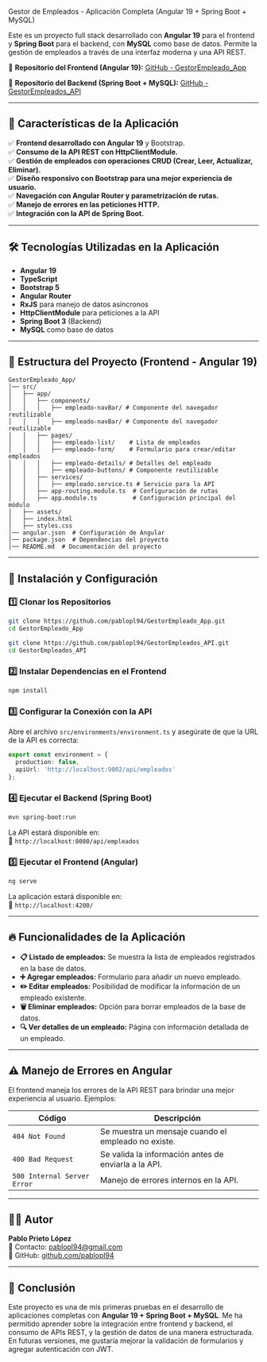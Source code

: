 Gestor de Empleados - Aplicación Completa (Angular 19 + Spring Boot + MySQL)

Este es un proyecto full stack desarrollado con **Angular 19** para el frontend y **Spring Boot** para el backend, con **MySQL** como base de datos. Permite la gestión de empleados a través de una interfaz moderna y una API REST.

🔗 **Repositorio del Frontend (Angular 19):** [GitHub - GestorEmpleado_App](https://github.com/pablopl94/GestorEmpleado_App)

🔗 **Repositorio del Backend (Spring Boot + MySQL):** [GitHub - GestorEmpleados_API](https://github.com/pablopl94/GestorEmpleados_API)

---

## 🌟 Características de la Aplicación

✅ **Frontend desarrollado con Angular 19** y Bootstrap.  
✅ **Consumo de la API REST con HttpClientModule.**  
✅ **Gestión de empleados con operaciones CRUD (Crear, Leer, Actualizar, Eliminar).**  
✅ **Diseño responsivo con Bootstrap para una mejor experiencia de usuario.**  
✅ **Navegación con Angular Router y parametrización de rutas.**  
✅ **Manejo de errores en las peticiones HTTP.**  
✅ **Integración con la API de Spring Boot.**  

---

## 🛠️ Tecnologías Utilizadas en la Aplicación

- **Angular 19**
- **TypeScript**
- **Bootstrap 5**
- **Angular Router**
- **RxJS** para manejo de datos asíncronos
- **HttpClientModule** para peticiones a la API
- **Spring Boot 3** (Backend)
- **MySQL** como base de datos

---

## 📂 Estructura del Proyecto (Frontend - Angular 19)

```
GestorEmpleado_App/
│── src/
│   ├── app/
│   │   ├── components/
│   │   │   ├── empleado-navBar/ # Componente del navegador reutilizable
│   │   │   ├── empleado-navBar/ # Componente del navegador reutilizable
│   │   ├── pages/
│   │   │   ├── empleado-list/    # Lista de empleados
│   │   │   ├── empleado-form/    # Formulario para crear/editar empleados
│   │   │   ├── empleado-details/ # Detalles del empleado
│   │   │   ├── empleado-buttons/ # Componente reutilizable
│   │   ├── services/
│   │   │   ├── empleado.service.ts # Servicio para la API
│   │   ├── app-routing.module.ts  # Configuración de rutas
│   │   ├── app.module.ts          # Configuración principal del módulo
│   ├── assets/
│   ├── index.html
│   ├── styles.css
│── angular.json  # Configuración de Angular
│── package.json  # Dependencias del proyecto
│── README.md  # Documentación del proyecto
```

---

## 📆 Instalación y Configuración

### **1️⃣ Clonar los Repositorios**
```bash
git clone https://github.com/pablopl94/GestorEmpleado_App.git
cd GestorEmpleado_App
```
```bash
git clone https://github.com/pablopl94/GestorEmpleados_API.git
cd GestorEmpleados_API
```

### **2️⃣ Instalar Dependencias en el Frontend**
```bash
npm install
```

### **3️⃣ Configurar la Conexión con la API**
Abre el archivo `src/environments/environment.ts` y asegúrate de que la URL de la API es correcta:
```typescript
export const environment = {
  production: false,
  apiUrl: 'http://localhost:9002/api/empleados'
};
```

### **4️⃣ Ejecutar el Backend (Spring Boot)**
```bash
mvn spring-boot:run
```
La API estará disponible en:  
📍 `http://localhost:8080/api/empleados`

### **5️⃣ Ejecutar el Frontend (Angular)**
```bash
ng serve
```
La aplicación estará disponible en:  
📍 `http://localhost:4200/`

---

## 🔥 Funcionalidades de la Aplicación

- **📋 Listado de empleados:** Se muestra la lista de empleados registrados en la base de datos.
- **➕ Agregar empleados:** Formulario para añadir un nuevo empleado.
- **✏️ Editar empleados:** Posibilidad de modificar la información de un empleado existente.
- **🗑️ Eliminar empleados:** Opción para borrar empleados de la base de datos.
- **🔍 Ver detalles de un empleado:** Página con información detallada de un empleado.

---

## ⚠️ Manejo de Errores en Angular

El frontend maneja los errores de la API REST para brindar una mejor experiencia al usuario.
Ejemplos:

| Código | Descripción |
|--------|------------|
| `404 Not Found` | Se muestra un mensaje cuando el empleado no existe. |
| `400 Bad Request` | Se valida la información antes de enviarla a la API. |
| `500 Internal Server Error` | Manejo de errores internos en la API. |

---
## 👨‍💻 Autor
**Pablo Prieto López**  
📧 Contacto: [pablopl94@gmail.com](mailto:pabloprietolopez94@outlook.es)  
🔗 GitHub: [github.com/pablopl94](https://github.com/pablopl94)

---

## 🚀 Conclusión
Este proyecto es una de mis primeras pruebas en el desarrollo de aplicaciones completas con **Angular 19 + Spring Boot + MySQL**. Me ha permitido aprender sobre la integración entre frontend y backend, el consumo de APIs REST, y la gestión de datos de una manera estructurada. En futuras versiones, me gustaría mejorar la validación de formularios y agregar autenticación con JWT.

